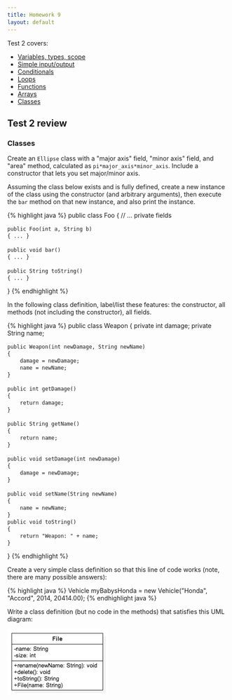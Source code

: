 ```yaml
---
title: Homework 9
layout: default
---
```


Test 2 covers:

- [Variables, types, scope](/lecture/variables-types-scope.html)
- [Simple input/output](/lecture/simple-io.html)
- [Conditionals](/lecture/conditionals.html)
- [Loops](/lecture/loops.html)
- [Functions](/lecture/functions.html)
- [Arrays](/lecture/arrays.html)
- [Classes](/lecture/classes.html)

## Test 2 review


### Classes

Create an `Ellipse` class with a "major axis" field, "minor axis" field, and "area" method, calculated as `pi*major_axis*minor_axis`. Include a constructor that lets you set major/minor axis.

Assuming the class below exists and is fully defined, create a new instance of the class using the constructor (and arbitrary arguments), then execute the `bar` method on that new instance, and also print the instance.

{% highlight java %}
public class Foo {
    // ... private fields

    public Foo(int a, String b)
    { ... }

    public void bar()
    { ... }

    public String toString()
    { ... }
}
{% endhighlight %}

In the following class definition, label/list these features: the constructor, all methods (not including the constructor), all fields.

{% highlight java %}
public class Weapon {
    private int damage;
    private String name;

    public Weapon(int newDamage, String newName)
    {
        damage = newDamage;
        name = newName;
    }

    public int getDamage()
    {
        return damage;
    }

    public String getName()
    {
        return name;
    }

    public void setDamage(int newDamage)
    {
        damage = newDamage;
    }

    public void setName(String newName)
    {
        name = newName;
    }
    public void toString()
    {
        return "Weapon: " + name;
    }
}
{% endhighlight %}

Create a very simple class definition so that this line of code works (note, there are many possible answers):

{% highlight java %}
Vehicle myBabysHonda = new Vehicle("Honda", "Accord", 2014, 20414.00);
{% endhighlight java %}

Write a class definition (but no code in the methods) that satisfies this UML diagram:

![File UML](/images/file-uml.png)
